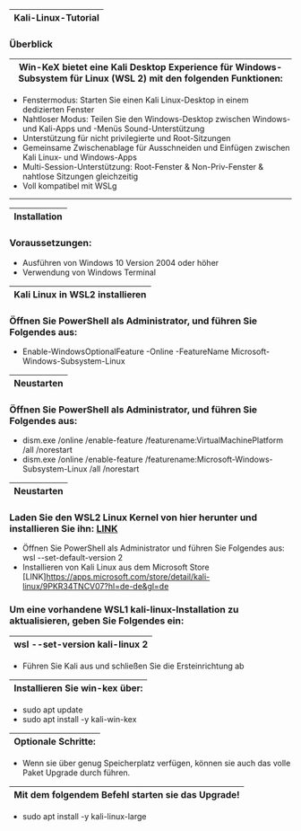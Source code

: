 |Kali-Linux-Tutorial|
|---|

### Überblick
|Win-KeX bietet eine Kali Desktop Experience für Windows-Subsystem für Linux (WSL 2) mit den folgenden Funktionen:|
|---|
- Fenstermodus: Starten Sie einen Kali Linux-Desktop in einem dedizierten Fenster
- Nahtloser Modus: Teilen Sie den Windows-Desktop zwischen Windows- und Kali-Apps und -Menüs
Sound-Unterstützung
- Unterstützung für nicht privilegierte und Root-Sitzungen
- Gemeinsame Zwischenablage für Ausschneiden und Einfügen zwischen Kali Linux- und Windows-Apps
- Multi-Session-Unterstützung: Root-Fenster & Non-Priv-Fenster & nahtlose Sitzungen gleichzeitig
- Voll kompatibel mit WSLg
---
|Installation|
|---|
### Voraussetzungen:
- Ausführen von Windows 10 Version 2004 oder höher
- Verwendung von Windows Terminal

|Kali Linux in WSL2 installieren|
|---|
### Öffnen Sie PowerShell als Administrator, und führen Sie Folgendes aus:
- Enable-WindowsOptionalFeature -Online -FeatureName Microsoft-Windows-Subsystem-Linux

|Neustarten|
|---|
### Öffnen Sie PowerShell als Administrator, und führen Sie Folgendes aus:
- dism.exe /online /enable-feature /featurename:VirtualMachinePlatform /all /norestart
- dism.exe /online /enable-feature /featurename:Microsoft-Windows-Subsystem-Linux /all /norestart


|Neustarten|
|---|
### Laden Sie den WSL2 Linux Kernel von hier herunter und installieren Sie ihn: [LINK](https://aka.ms/wsl2kernel)
- Öffnen Sie PowerShell als Administrator und führen Sie Folgendes aus: wsl --set-default-version 2
- Installieren von Kali Linux aus dem Microsoft Store [LINK]https://apps.microsoft.com/store/detail/kali-linux/9PKR34TNCV07?hl=de-de&gl=de

### Um eine vorhandene WSL1 kali-linux-Installation zu aktualisieren, geben Sie Folgendes ein: 
|wsl --set-version kali-linux 2|
|---|
- Führen Sie Kali aus und schließen Sie die Ersteinrichtung ab

|Installieren Sie win-kex über:|
|---|
- sudo apt update
- sudo apt install -y kali-win-kex

|Optionale Schritte:|
|---|
- Wenn sie über genug Speicherplatz verfügen, können sie auch das volle Paket Upgrade durch führen. 

|Mit dem folgendem Befehl starten sie das Upgrade!|
|---|
- sudo apt install -y kali-linux-large

